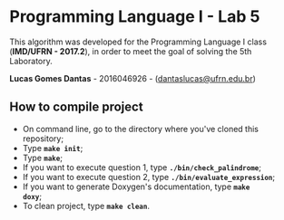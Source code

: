 # Programming Language I - Lab 5

This algorithm was developed for the Programming Language I class (<b>IMD/UFRN - 2017.2</b>), in order to meet the goal of solving the 5th Laboratory.

<b>Lucas Gomes Dantas</b> - 2016046926 - (dantaslucas@ufrn.edu.br)

## How to compile project

* On command line, go to the directory where you've cloned this repository;
* Type <code><b>make init</b></code>;
* Type <code><b>make</b></code>;
* If you want to execute question 1, type <code><b>./bin/check_palindrome</b></code>;
* If you want to execute question 2, type <code><b>./bin/evaluate_expression</b></code>;
* If you want to generate Doxygen's documentation, type <code><b>make doxy</b></code>;
* To clean project, type <code><b>make clean</b></code>.
